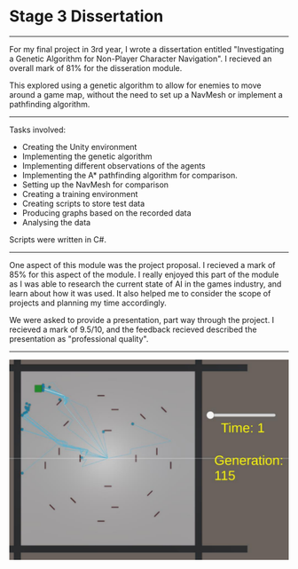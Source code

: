 # Stage 3 Dissertation

---

For my final project in 3rd year, I wrote a dissertation entitled "Investigating a Genetic Algorithm for Non-Player Character Navigation". I recieved an overall mark of 81% for the disseration module.

This explored using a genetic algorithm to allow for enemies to move around a game map, without the need to set up a NavMesh or implement a pathfinding algorithm.

---

Tasks involved:
- Creating the Unity environment
- Implementing the genetic algorithm
- Implementing different observations of the agents
- Implementing the A* pathfinding algorithm for comparison.
- Setting up the NavMesh for comparison
- Creating a training environment
- Creating scripts to store test data
- Producing graphs based on the recorded data
- Analysing the data

Scripts were written in C#.

---

One aspect of this module was the project proposal. I recieved a mark of 85% for this aspect of the module. I really enjoyed this part of the module as I was able to research the current state of AI in the games industry, and learn about how it was used. It also helped me to consider the scope of projects and planning my time accordingly.

We were asked to provide a presentation, part way through the project. I recieved a mark of 9.5/10, and the feedback recieved described the presentation as "professional quality".

---

<p align="center">
<img src="images/DissertationThumbnail.png?raw=true"/>
</p>
